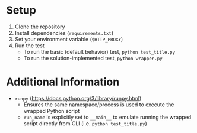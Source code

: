 # Setup
1. Clone the repository
2. Install dependencies (`requirements.txt`)
3. Set your environment variable (`$HTTP_PROXY`)
4. Run the test
   - To run the basic (default behavior) test, `python test_title.py`
   - To run the solution-implemented test, `python wrapper.py`

# Additional Information
- `runpy` (https://docs.python.org/3/library/runpy.html)
   - Ensures the same namespace/process is used to execute the wrapped Python script
   - `run_name` is explicitly set to `__main__` to emulate running the wrapped script directly from CLI (i.e. `python test_title.py`)